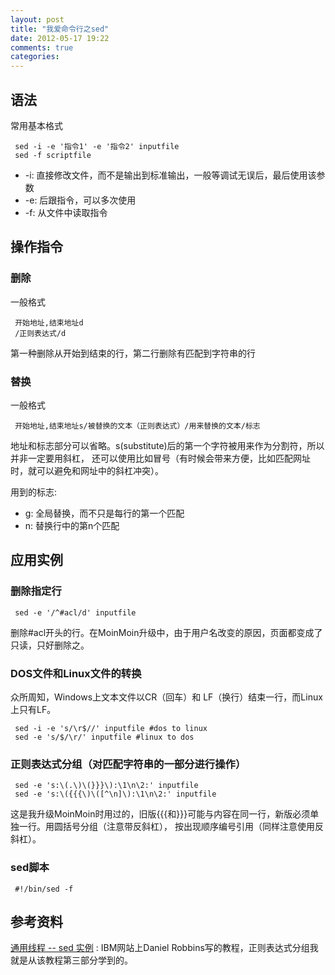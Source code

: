 ```yaml
---
layout: post
title: "我爱命令行之sed"
date: 2012-05-17 19:22
comments: true
categories: 
---
```


## 语法

常用基本格式
```
 sed -i -e '指令1' -e '指令2' inputfile
 sed -f scriptfile
```

* -i: 直接修改文件，而不是输出到标准输出，一般等调试无误后，最后使用该参数
* -e: 后跟指令，可以多次使用
* -f: 从文件中读取指令

<!--more-->

## 操作指令

### 删除

一般格式
```
 开始地址,结束地址d
 /正则表达式/d
```

第一种删除从开始到结束的行，第二行删除有匹配到字符串的行

### 替换

一般格式
```
 开始地址,结束地址s/被替换的文本（正则表达式）/用来替换的文本/标志
```

地址和标志部分可以省略。s(substitute)后的第一个字符被用来作为分割符，所以并非一定要用斜杠，
还可以使用比如冒号（有时候会带来方便，比如匹配网址时，就可以避免和网址中的斜杠冲突）。

用到的标志:

* g: 全局替换，而不只是每行的第一个匹配
* n: 替换行中的第n个匹配


## 应用实例


### 删除指定行

```
 sed -e '/^#acl/d' inputfile
```

删除#acl开头的行。在MoinMoin升级中，由于用户名改变的原因，页面都变成了只读，只好删除之。

### DOS文件和Linux文件的转换

众所周知，Windows上文本文件以CR（回车）和 LF（换行）结束一行，而Linux上只有LF。

```
 sed -i -e 's/\r$//' inputfile #dos to linux
 sed -e 's/$/\r/' inputfile #linux to dos
```

### 正则表达式分组（对匹配字符串的一部分进行操作）

```
 sed -e 's:\(.\)\(}}}\):\1\n\2:' inputfile
 sed -e 's:\({{{\)\([^\n]\):\1\n\2:' inputfile
```

这是我升级MoinMoin时用过的，旧版{{{和}}}可能与内容在同一行，新版必须单独一行。用圆括号分组（注意带反斜杠），
按出现顺序编号引用（同样注意使用反斜杠）。

### sed脚本

```
 #!/bin/sed -f
```

## 参考资料

[通用线程 -- sed 实例](http://www.ibm.com/developerworks/cn/linux/shell/sed/sed-1/index.html) : IBM网站上Daniel Robbins写的教程，正则表达式分组我就是从该教程第三部分学到的。
